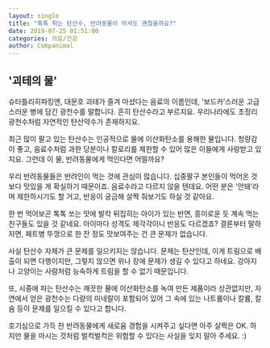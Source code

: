 ```yaml
---
layout: single
title: "톡톡 튀는 탄산수, 반려동물이 마셔도 괜찮을까요?"
date: 2019-07-25 01:51:00
categories: 의료/건강
author: Companimal
---
```


## '괴테의 물'

슈타틀리히파킹엔, 대문호 괴테가 즐겨 마셨다는 음료의 이름인데, '보드카’스러운 고급스러운 병에 담긴 광천수를 말합니다. 흔히 탄산수라고 부르지요. 우리나라에도 초정리 광천수처럼 자연적인 탄산약수가 존재하지요.

최근 많이 팔고 있는 탄산수는 인공적으로 물에 이산화탄소를 용해한 물입니다. 청량감이 좋고, 음료수처럼 과한 당분이나 칼로리를 제한할 수 있어 많은 이들에게 사랑받고 있지요. 그런데 이 물, 반려동물에게 먹인다면 어떨까요?

우리 반려동물들은 반려인이 먹는 것에 관심이 많습니다. 십중팔구 본인들이 먹어온 것보다 맛있을 게 확실하기 때문이죠. 음료수라고 다르지 않을 텐데요. 어떤 분은 '안돼’라며 제한하시기도 할 거고, 반응이 궁금해 살짝 줘보기도 하실 것 같아요.

한 번 먹어보곤 톡톡 쏘는 맛에 발칵 뒤집히는 아이가 있는 반면, 흥미로운 듯 계속 먹는 친구들도 있을 것 같네요. 아이마다 성격도 제각각이니 반응도 다르겠죠? 결론부터 말하자면, 페트병 뚜껑으로 한 잔 정도 맛보여주는 건 큰 문제가 없습니다.

사실 탄산수 자체가 큰 문제를 일으키지는 않습니다. 문제는 탄산인데, 이게 트림으로 배출이 되면 다행이지만, 그렇지 않으면 위나 장에 문제가 생길 수 있다고 하네요. 강아지나 고양이는 사람처럼 능숙하게 트림을 할 수 없기 때문입니다.

또, 시중에 파는 탄산수는 깨끗한 물에 이산화탄소를 녹여 만든 제품이라 상관없지만, 자연에서 얻은 광천수는 다량의 미네랄이 포함되어 있어 그 속에 있는 나트륨이나 칼륨, 칼슘 등이 문제를 일으킬 수 있다고 합니다.

호기심으로 가득 찬 반려동물에게 새로움 경험을 시켜주고 싶다면 아주 살짝은 OK. 하지만 물을 마시는 것처럼 벌컥벌컥은 위험할 수 있다는 사실을 잊지 말아 주세요. :)
